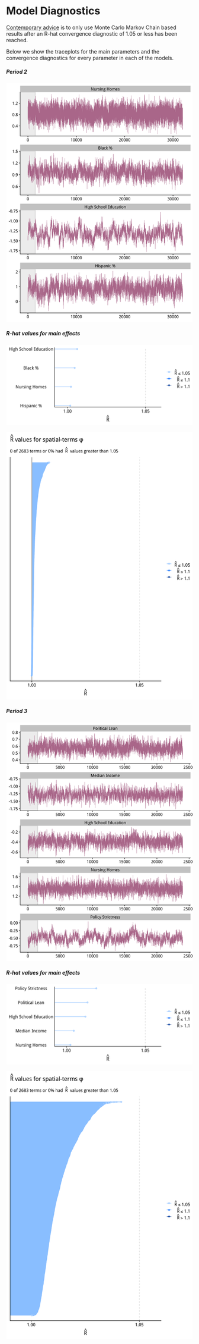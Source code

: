 # Model Diagnostics

[Contemporary advice](https://mc-stan.org/rstan/reference/Rhat.html) is to only
use Monte Carlo Markov Chain based results after an R-hat convergence diagnostic
of 1.05 or less has been reached.

Below we show the traceplots for the main parameters and the convergence
diagnostics for every parameter in each of the models.

##### Period 2 

![](figures/traceplot_period_2.png)

##### R-hat values for main effects

![](figures/stan_car_poisson_period_2_rhats.png)

![](figures/stan_car_poisson_period_2_spatial_rhats.png)

##### Period 3 

![](figures/traceplot_period_3.png)

##### R-hat values for main effects

![](figures/stan_car_poisson_period_3_rhats.png)

![](figures/stan_car_poisson_period_3_spatial_rhats.png)
